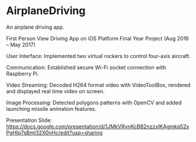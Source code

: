 # AirplaneDriving
An airplane driving app.

First Person View Driving App on iOS Platform
Final Year Project (Aug 2016 – May 2017)

User Interface: Implemented two virtual rockers to control four-axis aircraft.

Communication: Established secure Wi-Fi socket connection with Raspberry Pi.

Video Streaming: Decoded H264 format video with VideoToolBox, rendered and displayed real time video on screen.

Image Processing: Detected polygons patterns with OpenCV and added launching missile animation features.

Presentation Slide: 
https://docs.google.com/presentation/d/1JMkVRynKcB82nzzxlKAgmkq52xPgHlp7sBmI32X0nHc/edit?usp=sharing
